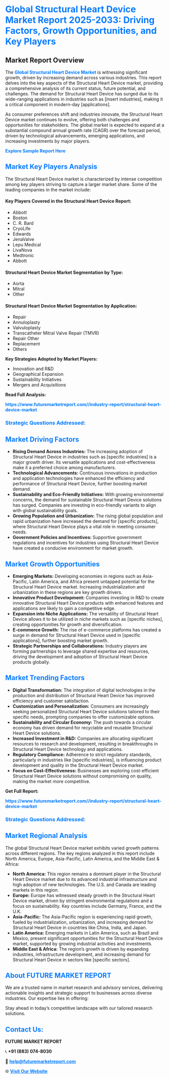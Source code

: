 <h1 style="color: #007BFF;">Global Structural Heart Device Market Report 2025-2033: Driving Factors, Growth Opportunities, and Key Players</h1>

<section id="overview">
<h2>Market Report Overview</h2>
<p>The <a href="https://www.futuremarketreport.com//industry-report/structural-heart-device-market" style="color: #007BFF; text-decoration: none;"><strong>Global Structural Heart Device Market</strong></a> is witnessing significant growth, driven by increasing demand across various industries. This report delves into the key aspects of the Structural Heart Device market, providing a comprehensive analysis of its current status, future potential, and challenges. The demand for Structural Heart Device has surged due to its wide-ranging applications in industries such as [insert industries], making it a critical component in modern-day [applications].</p>
<p>As consumer preferences shift and industries innovate, the Structural Heart Device market continues to evolve, offering both challenges and opportunities for stakeholders. The global market is expected to expand at a substantial compound annual growth rate (CAGR) over the forecast period, driven by technological advancements, emerging applications, and increasing investments by major players.</p>
</section>

<section id="overview">
<p><a href="https://www.futuremarketreport.com//request-sample/reportId=50695" style="color: #007BFF; text-decoration: none;"><strong>Explore Sample Report Here</strong></a></p>
</section>

<section id="key-players">
<h2 style="color: #007BFF;">Market Key Players Analysis</h2>
<p>The Structural Heart Device market is characterized by intense competition among key players striving to capture a larger market share. Some of the leading companies in the market include:</p>
<h4>Key Players Covered in the Structural Heart Device Report:</h4>
<ul><li>Abbott</li><li>Boston</li><li>C. R. Bard</li><li>CryoLife</li><li>Edwards</li><li>JenaValve</li><li>Lepu Medical</li><li>LivaNova</li><li>Medtronic</li><li>Abbott</li></ul>
<h4>Structural Heart Device Market Segmentation by Type:</h4>
<ul><li>Aorta</li><li>Mitral</li><li>Other</li></ul>

<h4>Structural Heart Device Market Segmentation by Application:</h4>
<ul><li>Repair</li><li>Annuloplasty</li><li>Valvuloplasty</li><li>Transcatheter Mitral Valve Repair (TMVR)</li><li>Repair Other</li><li>Replacement</li><li>Others</li></ul>
<p><strong>Key Strategies Adopted by Market Players:</strong></p>
<ul>
<li>Innovation and R&D</li>
<li>Geographical Expansion</li>
<li>Sustainability Initiatives</li>
<li>Mergers and Acquisitions</li>
</ul>
</section>

<section>
<p><strong>Read Full Analysis: </strong></p><a href="https://www.futuremarketreport.com//industry-report/structural-heart-device-market" style="color: #007BFF; text-decoration: none;"><strong>https://www.futuremarketreport.com//industry-report/structural-heart-device-market</strong></a>
<h3 style="color: #007BFF;">Strategic Questions Addressed:</h3>
</section>

<section id="driving-factors">
<h2 style="color: #007BFF;">Market Driving Factors</h2>
<ul>
<li><strong>Rising Demand Across Industries:</strong> The increasing adoption of Structural Heart Device in industries such as [specific industries] is a major growth driver. Its versatile applications and cost-effectiveness make it a preferred choice among manufacturers.</li>
<li><strong>Technological Advancements:</strong> Continuous innovations in production and application technologies have enhanced the efficiency and performance of Structural Heart Device, further boosting market demand.</li>
<li><strong>Sustainability and Eco-Friendly Initiatives:</strong> With growing environmental concerns, the demand for sustainable Structural Heart Device solutions has surged. Companies are investing in eco-friendly variants to align with global sustainability goals.</li>
<li><strong>Growing Population and Urbanization:</strong> The rising global population and rapid urbanization have increased the demand for [specific products], where Structural Heart Device plays a vital role in meeting consumer needs.</li>
<li><strong>Government Policies and Incentives:</strong> Supportive government regulations and incentives for industries using Structural Heart Device have created a conducive environment for market growth.</li>
</ul>
</section>

<section id="growth-opportunities">
<h2 style="color: #007BFF;">Market Growth Opportunities</h2>
<ul>
<li><strong>Emerging Markets:</strong> Developing economies in regions such as Asia-Pacific, Latin America, and Africa present untapped potential for the Structural Heart Device market. Increasing industrialization and urbanization in these regions are key growth drivers.</li>
<li><strong>Innovative Product Development:</strong> Companies investing in R&D to create innovative Structural Heart Device products with enhanced features and applications are likely to gain a competitive edge.</li>
<li><strong>Expansion into Niche Applications:</strong> The versatility of Structural Heart Device allows it to be utilized in niche markets such as [specific niches], creating opportunities for growth and diversification.</li>
<li><strong>E-commerce Growth:</strong> The rise of e-commerce platforms has created a surge in demand for Structural Heart Device used in [specific applications], further boosting market growth.</li>
<li><strong>Strategic Partnerships and Collaborations:</strong> Industry players are forming partnerships to leverage shared expertise and resources, driving the development and adoption of Structural Heart Device products globally.</li>
</ul>
</section>

<section id="trending-factors">
<h2 style="color: #007BFF;">Market Trending Factors</h2>
<ul>
<li><strong>Digital Transformation:</strong> The integration of digital technologies in the production and distribution of Structural Heart Device has improved efficiency and customer satisfaction.</li>
<li><strong>Customization and Personalization:</strong> Consumers are increasingly seeking personalized Structural Heart Device solutions tailored to their specific needs, prompting companies to offer customizable options.</li>
<li><strong>Sustainability and Circular Economy:</strong> The push towards a circular economy has driven demand for recyclable and reusable Structural Heart Device solutions.</li>
<li><strong>Increased Investment in R&D:</strong> Companies are allocating significant resources to research and development, resulting in breakthroughs in Structural Heart Device technology and applications.</li>
<li><strong>Regulatory Compliance:</strong> Adherence to strict regulatory standards, particularly in industries like [specific industries], is influencing product development and quality in the Structural Heart Device market.</li>
<li><strong>Focus on Cost-Effectiveness:</strong> Businesses are exploring cost-efficient Structural Heart Device solutions without compromising on quality, making the market more competitive.</li>
</ul>
</section>

<section>
<p><strong>Get Full Report: </strong></p><a href="https://www.futuremarketreport.com//industry-report/structural-heart-device-market" style="color: #007BFF; text-decoration: none;"><strong>https://www.futuremarketreport.com//industry-report/structural-heart-device-market</strong></a>
<h3 style="color: #007BFF;">Strategic Questions Addressed:</h3>
</section>


<section id="regional-analysis">
<h2 style="color: #007BFF;">Market Regional Analysis</h2>
<p>The global Structural Heart Device market exhibits varied growth patterns across different regions. The key regions analyzed in this report include North America, Europe, Asia-Pacific, Latin America, and the Middle East & Africa:</p>
<ul>
<li><strong>North America:</strong> This region remains a dominant player in the Structural Heart Device market due to its advanced industrial infrastructure and high adoption of new technologies. The U.S. and Canada are leading markets in this region.</li>
<li><strong>Europe:</strong> Europe has witnessed steady growth in the Structural Heart Device market, driven by stringent environmental regulations and a focus on sustainability. Key countries include Germany, France, and the U.K.</li>
<li><strong>Asia-Pacific:</strong> The Asia-Pacific region is experiencing rapid growth, fueled by industrialization, urbanization, and increasing demand for Structural Heart Device in countries like China, India, and Japan.</li>
<li><strong>Latin America:</strong> Emerging markets in Latin America, such as Brazil and Mexico, present significant opportunities for the Structural Heart Device market, supported by growing industrial activities and investments.</li>
<li><strong>Middle East & Africa:</strong> The region’s growth is driven by expanding industries, infrastructure development, and increasing demand for Structural Heart Device in sectors like [specific sectors].</li>
</ul>
</section>

<footer>
<h2 style="color: #007BFF;">About FUTURE MARKET REPORT</h2>
<p>We are a trusted name in market research and advisory services, delivering actionable insights and strategic support to businesses across diverse industries. Our expertise lies in offering:</p>

<p>Stay ahead in today’s competitive landscape with our tailored research solutions.</p>

<h2 style="color: #007BFF;">Contact Us:</h2>
<p><strong>FUTURE MARKET REPORT</strong></p>
<p>📞 <strong>+91 (883) 074-8030</strong></p>
<p>📧 <strong><a href="mailto:help@futuremarketreport.com" style="color: #007BFF;">help@futuremarketreport.com</a></strong></p>
<p>🌐 <strong><a href="https://www.futuremarketreport.com/" style="color: #007BFF;">Visit Our Website</a></strong></p>
</footer>